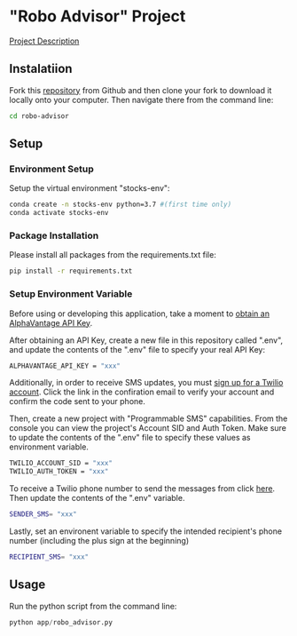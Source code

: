 # "Robo Advisor" Project

[Project Description](https://github.com/prof-rossetti/intro-to-python/tree/master/projects/robo-advisor)


## Instalatiion

Fork this  [repository](https://github.com/cas432/robo-advisor) from Github and then clone your fork to download it locally onto your computer. Then navigate there from the command line:

```sh
cd robo-advisor
```

## Setup

### Environment Setup
Setup the virtual environment "stocks-env":

```sh
conda create -n stocks-env python=3.7 #(first time only)
conda activate stocks-env
```
### Package Installation
Please install all packages from the requirements.txt file:

```sh
pip install -r requirements.txt
```

### Setup Environment Variable

Before using or developing this application, take a moment to [obtain an AlphaVantage API Key](https://www.alphavantage.co/support/#api-key).

After obtaining an API Key, create a new file in this repository called ".env", and update the contents of the ".env" file to specify your real API Key:

```sh
ALPHAVANTAGE_API_KEY = "xxx"
```

Additionally, in order to receive SMS updates, you must [sign up for a Twilio account](https://www.twilio.com/try-twilio). Click the link in the confiration email to verify your account and confirm the code sent to your phone. 

Then, create a new project with "Programmable SMS" capabilities. From the console you can view the project's Account SID and Auth Token. Make sure to update the contents of the ".env" file to specify these values as environment variable.

```sh
TWILIO_ACCOUNT_SID = "xxx"
TWILIO_AUTH_TOKEN = "xxx"
```

To receive a Twilio phone number to send the messages from click [here](https://www.twilio.com/console/sms/getting-started/build). Then update the contents of the ".env" variable.

```sh
SENDER_SMS= "xxx"
```

Lastly, set an environent variable to specify the intended recipient's phone number (including the plus sign at the beginning)

```sh
RECIPIENT_SMS= "xxx"
```


## Usage
Run the python script from the command line:

```py
python app/robo_advisor.py
```